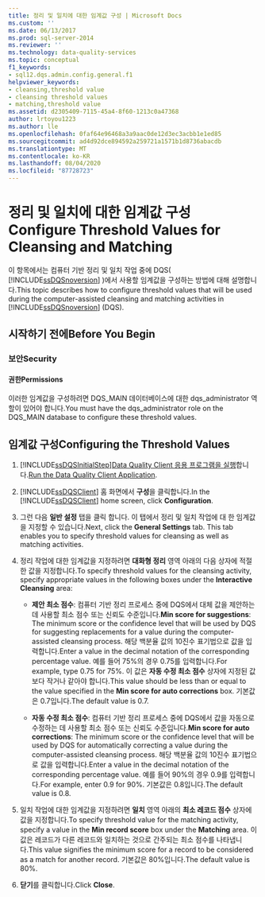 ```yaml
---
title: 정리 및 일치에 대한 임계값 구성 | Microsoft Docs
ms.custom: ''
ms.date: 06/13/2017
ms.prod: sql-server-2014
ms.reviewer: ''
ms.technology: data-quality-services
ms.topic: conceptual
f1_keywords:
- sql12.dqs.admin.config.general.f1
helpviewer_keywords:
- cleansing,threshold value
- cleansing threshold values
- matching,threshold value
ms.assetid: d2305409-7115-45a4-8f60-1213c0a47368
author: lrtoyou1223
ms.author: lle
ms.openlocfilehash: 0faf64e96468a3a9aac0de12d3ec3acbb1e1ed85
ms.sourcegitcommit: ad4d92dce894592a259721a1571b1d8736abacdb
ms.translationtype: MT
ms.contentlocale: ko-KR
ms.lasthandoff: 08/04/2020
ms.locfileid: "87728723"
---
```

# <a name="configure-threshold-values-for-cleansing-and-matching"></a><span data-ttu-id="272f5-102">정리 및 일치에 대한 임계값 구성</span><span class="sxs-lookup"><span data-stu-id="272f5-102">Configure Threshold Values for Cleansing and Matching</span></span>
  <span data-ttu-id="272f5-103">이 항목에서는 컴퓨터 기반 정리 및 일치 작업 중에 DQS( [!INCLUDE[ssDQSnoversion](../includes/ssdqsnoversion-md.md)] )에서 사용할 임계값을 구성하는 방법에 대해 설명합니다.</span><span class="sxs-lookup"><span data-stu-id="272f5-103">This topic describes how to configure threshold values that will be used during the computer-assisted cleansing and matching activities in [!INCLUDE[ssDQSnoversion](../includes/ssdqsnoversion-md.md)] (DQS).</span></span>  
  
##  <a name="before-you-begin"></a><a name="BeforeYouBegin"></a> <span data-ttu-id="272f5-104">시작하기 전에</span><span class="sxs-lookup"><span data-stu-id="272f5-104">Before You Begin</span></span>  
  
###  <a name="security"></a><a name="Security"></a> <span data-ttu-id="272f5-105">보안</span><span class="sxs-lookup"><span data-stu-id="272f5-105">Security</span></span>  
  
####  <a name="permissions"></a><a name="Permissions"></a> <span data-ttu-id="272f5-106">권한</span><span class="sxs-lookup"><span data-stu-id="272f5-106">Permissions</span></span>  
 <span data-ttu-id="272f5-107">이러한 임계값을 구성하려면 DQS_MAIN 데이터베이스에 대한 dqs_administrator 역할이 있어야 합니다.</span><span class="sxs-lookup"><span data-stu-id="272f5-107">You must have the dqs_administrator role on the DQS_MAIN database to configure these threshold values.</span></span>  
  
##  <a name="configuring-the-threshold-values"></a><a name="Configure"></a> <span data-ttu-id="272f5-108">임계값 구성</span><span class="sxs-lookup"><span data-stu-id="272f5-108">Configuring the Threshold Values</span></span>  
  
1.  [!INCLUDE[ssDQSInitialStep](../includes/ssdqsinitialstep-md.md)]<span data-ttu-id="272f5-109">[Data Quality Client 응용 프로그램을 실행](../../2014/data-quality-services/run-the-data-quality-client-application.md)합니다.</span><span class="sxs-lookup"><span data-stu-id="272f5-109">[Run the Data Quality Client Application](../../2014/data-quality-services/run-the-data-quality-client-application.md).</span></span>  
  
2.  <span data-ttu-id="272f5-110">[!INCLUDE[ssDQSClient](../includes/ssdqsclient-md.md)] 홈 화면에서 **구성**을 클릭합니다.</span><span class="sxs-lookup"><span data-stu-id="272f5-110">In the [!INCLUDE[ssDQSClient](../includes/ssdqsclient-md.md)] home screen, click **Configuration**.</span></span>  
  
3.  <span data-ttu-id="272f5-111">그런 다음 **일반 설정** 탭을 클릭 합니다. 이 탭에서 정리 및 일치 작업에 대 한 임계값을 지정할 수 있습니다.</span><span class="sxs-lookup"><span data-stu-id="272f5-111">Next, click the **General Settings** tab. This tab enables you to specify threshold values for cleansing as well as matching activities.</span></span>  
  
4.  <span data-ttu-id="272f5-112">정리 작업에 대한 임계값을 지정하려면 **대화형 정리** 영역 아래의 다음 상자에 적절한 값을 지정합니다.</span><span class="sxs-lookup"><span data-stu-id="272f5-112">To specify threshold values for the cleansing activity, specify appropriate values in the following boxes under the **Interactive Cleansing** area:</span></span>  
  
    -   <span data-ttu-id="272f5-113">**제안 최소 점수**: 컴퓨터 기반 정리 프로세스 중에 DQS에서 대체 값을 제안하는 데 사용할 최소 점수 또는 신뢰도 수준입니다.</span><span class="sxs-lookup"><span data-stu-id="272f5-113">**Min score for suggestions**: The minimum score or the confidence level that will be used by DQS for suggesting replacements for a value during the computer-assisted cleansing process.</span></span> <span data-ttu-id="272f5-114">해당 백분율 값의 10진수 표기법으로 값을 입력합니다.</span><span class="sxs-lookup"><span data-stu-id="272f5-114">Enter a value in the decimal notation of the corresponding percentage value.</span></span> <span data-ttu-id="272f5-115">예를 들어 75%의 경우 0.75를 입력합니다.</span><span class="sxs-lookup"><span data-stu-id="272f5-115">For example, type 0.75 for 75%.</span></span> <span data-ttu-id="272f5-116">이 값은 **자동 수정 최소 점수** 상자에 지정된 값보다 작거나 같아야 합니다.</span><span class="sxs-lookup"><span data-stu-id="272f5-116">This value should be less than or equal to the value specified in the **Min score for auto corrections** box.</span></span> <span data-ttu-id="272f5-117">기본값은 0.7입니다.</span><span class="sxs-lookup"><span data-stu-id="272f5-117">The default value is 0.7.</span></span>  
  
    -   <span data-ttu-id="272f5-118">**자동 수정 최소 점수**: 컴퓨터 기반 정리 프로세스 중에 DQS에서 값을 자동으로 수정하는 데 사용할 최소 점수 또는 신뢰도 수준입니다.</span><span class="sxs-lookup"><span data-stu-id="272f5-118">**Min score for auto corrections**: The minimum score or the confidence level that will be used by DQS for automatically correcting a value during the computer-assisted cleansing process.</span></span> <span data-ttu-id="272f5-119">해당 백분율 값의 10진수 표기법으로 값을 입력합니다.</span><span class="sxs-lookup"><span data-stu-id="272f5-119">Enter a value in the decimal notation of the corresponding percentage value.</span></span> <span data-ttu-id="272f5-120">예를 들어 90%의 경우 0.9를 입력합니다.</span><span class="sxs-lookup"><span data-stu-id="272f5-120">For example, enter 0.9 for 90%.</span></span> <span data-ttu-id="272f5-121">기본값은 0.8입니다.</span><span class="sxs-lookup"><span data-stu-id="272f5-121">The default value is 0.8.</span></span>  
  
5.  <span data-ttu-id="272f5-122">일치 작업에 대한 임계값을 지정하려면 **일치** 영역 아래의 **최소 레코드 점수** 상자에 값을 지정합니다.</span><span class="sxs-lookup"><span data-stu-id="272f5-122">To specify threshold value for the matching activity, specify a value in the **Min record score** box under the **Matching** area.</span></span> <span data-ttu-id="272f5-123">이 값은 레코드가 다른 레코드와 일치하는 것으로 간주되는 최소 점수를 나타냅니다.</span><span class="sxs-lookup"><span data-stu-id="272f5-123">This value signifies the minimum score for a record to be considered as a match for another record.</span></span> <span data-ttu-id="272f5-124">기본값은 80%입니다.</span><span class="sxs-lookup"><span data-stu-id="272f5-124">The default value is 80%.</span></span>  
  
6.  <span data-ttu-id="272f5-125">**닫기**를 클릭합니다.</span><span class="sxs-lookup"><span data-stu-id="272f5-125">Click **Close**.</span></span>  
  
  
